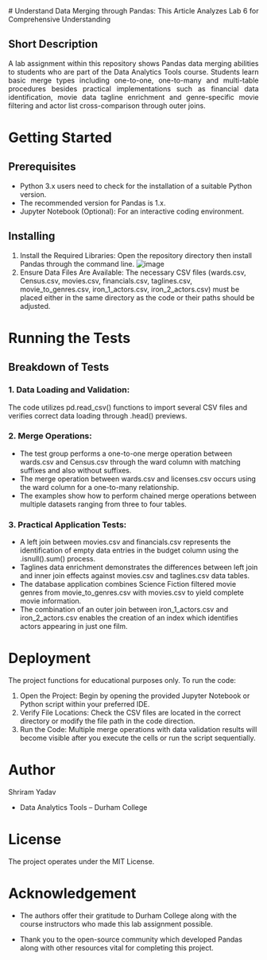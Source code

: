 <div style="text-align: justify">
  # Understand Data Merging through Pandas: This Article Analyzes Lab 6 for Comprehensive Understanding
</div>

## Short Description
<div style="text-align: justify">
  A lab assignment within this repository shows Pandas data merging abilities to students who are part of the Data Analytics Tools course. Students learn basic merge types including one-to-one, one-to-many and
  multi-table procedures besides practical implementations such as financial data identification, movie data tagline enrichment and genre-specific movie filtering and actor list cross-comparison through outer
  joins.
</div>

# Getting Started
## Prerequisites
- Python 3.x users need to check for the installation of a suitable Python version.
- The recommended version for Pandas is 1.x.
- Jupyter Notebook (Optional): For an interactive coding environment.

## Installing
1. Install the Required Libraries:
Open the repository directory then install Pandas through the command line.
![image](https://github.com/user-attachments/assets/bf75c2e2-c838-45b7-9ae9-e1185fef032f)
3. Ensure Data Files Are Available:
The necessary CSV files (wards.csv, Census.csv, movies.csv, financials.csv, taglines.csv, movie_to_genres.csv, iron_1_actors.csv, iron_2_actors.csv) must be placed either in the same directory as the code or their paths should be adjusted.

# Running the Tests

## Breakdown of Tests
### 1. Data Loading and Validation:
  The code utilizes pd.read_csv() functions to import several CSV files and verifies correct data loading through .head() previews.

### 2. Merge Operations:
- The test group performs a one-to-one merge operation between wards.csv and Census.csv through the ward column with matching suffixes and also without suffixes.
- The merge operation between wards.csv and licenses.csv occurs using the ward column for a one-to-many relationship.
- The examples show how to perform chained merge operations between multiple datasets ranging from three to four tables.

### 3. Practical Application Tests:
- A left join between movies.csv and financials.csv represents the identification of empty data entries in the budget column using the .isnull().sum() process.
- Taglines data enrichment demonstrates the differences between left join and inner join effects against movies.csv and taglines.csv data tables.
- The database application combines Science Fiction filtered movie genres from movie_to_genres.csv with movies.csv to yield complete movie information.
- The combination of an outer join between iron_1_actors.csv and iron_2_actors.csv enables the creation of an index which identifies actors appearing in just one film.

# Deployment
The project functions for educational purposes only. To run the code:
1. Open the Project:
Begin by opening the provided Jupyter Notebook or Python script within your preferred IDE.
2. Verify File Locations:
Check the CSV files are located in the correct directory or modify the file path in the code direction.
3. Run the Code:
Multiple merge operations with data validation results will become visible after you execute the cells or run the script sequentially.

# Author
Shriram Yadav
- Data Analytics Tools – Durham College

# License
The project operates under the MIT License.

# Acknowledgement
- The authors offer their gratitude to Durham College along with the course instructors who made this lab assignment possible.

- Thank you to the open-source community which developed Pandas along with other resources vital for completing this project.
